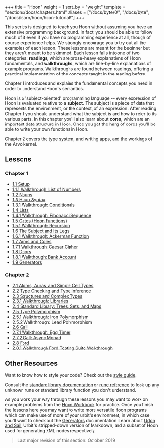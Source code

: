 +++
title = "Hoon"
weight = 1
sort_by = "weight"
template = "sections/docs/chapters.html"
aliases = ["/docs/byte/0/", "/docs/byte", "/docs/learn/hoon/hoon-tutorial/"]
+++

This series is designed to teach you Hoon without assuming you have an extensive programming background.  In fact, you should be able to follow much of it even if you have no programming experience at all, though of course experience helps.  We strongly encourage you to try out all the examples of each lesson.  These lessons are meant for the beginner but they aren't meant to be skimmed. Each lesson falls into one of two categories: **readings**, which are prose-heavy explanations of Hoon fundamentals, and **walkthroughs**, which are line-by-line explanations of example programs. Walkthroughs are found between readings, offering a practical implementation of the concepts taught in the reading before.

Chapter 1 introduces and explains the fundamental concepts you need in order to understand Hoon's semantics.

Hoon is a 'subject-oriented' programming language -- every expression of Hoon is evaluated relative to a **subject**.  The subject is a piece of data that represents the environment, or the context, of an expression.  After reading Chapter 1 you should understand what the subject is and how to refer to its various parts.  In this chapter you'll also learn about **cores**, which are an important data structure in Hoon.  Once you get the hang of cores you'll be able to write your own functions in Hoon.

Chapter 2 covers the type system, and writing apps, and the workings of the Arvo kernel.


## Lessons

### Chapter 1

- [1.1 Setup](setup)
- [1.1.1 Walkthrough: List of Numbers](list-of-numbers)
- [1.2 Nouns](nouns)
- [1.3 Hoon Syntax](hoon-syntax)
- [1.3.1 Walkthrough: Conditionals](conditionals)
- [1.4 Lists](lists)
- [1.4.1 Walkthrough: Fibonacci Sequence](fibonacci)
- [1.5 Gates (Hoon Functions)](gates)
- [1.5.1 Walkthrough: Recursion](recursion)
- [1.6 The Subject and Its Legs](the-subject-and-its-legs)
- [1.6.1 Walkthrough: Ackerman Function](ackermann)
- [1.7 Arms and Cores](arms-and-cores)
- [1.7.1 Walkthrough: Caesar Cipher](caesar)
- [1.8 Doors](doors)
- [1.8.1 Walkthough: Bank Account](bank-account)
- [1.9 Generators](generators)

### Chapter 2

- [2.1 Atoms, Auras, and Simple Cell Types](atoms-auras-and-simple-cell-types)
- [2.2 Type Checking and Type Inference](type-checking-and-type-inference)
- [2.3 Structures and Complex Types](structures-and-complex-types)
- [2.3.1 Walkthrough: Libraries](libraries)
- [2.4 Standard Library: Trees, Sets, and Maps](trees-sets-and-maps)
- [2.5 Type Polymorphism](type-polymorphism)
- [2.5.1 Walkthrough: Iron Polymorphism](iron-polymorphism)
- [2.5.2 Walkthrough: Lead Polymorphism](lead-polymorphism)
- [2.6 Gall](gall)
- [2.7.1 Walkthrough: Egg Timer](egg-timer)
- [2.7.2 Gall: Async Monad](async-monad)
- [2.8 Ford](ford)
- [2.8.1 Walkthrough Ford Testing Suite Walkthrough](test-sets)


## Other Resources

Want to know how to style your code? Check out the [style guide](style).

Consult the [standard library documentation](@/docs/reference/library/_index.md) or [rune reference](@/docs/reference/hoon-expressions/_index.md) to look up any unknown rune or standard library function you don't understand.

As you work your way through these lessons you may want to work on example problems from the [Hoon Workbook](@/docs/tutorials/hoon/workbook/_index.md) for practice.  Once you finish the lessons here you may want to write more versatile Hoon programs which can make use of more of your urbit's environment, in which case you'll want to check out the [Generators](@/docs/tutorials/hoon/generators.md) documentation. Learn about [Udon and Sail](@/docs/tutorials/sail-and-udon.md), Urbit's stripped-down version of Markdown, and a subset of Hoon used for generating XML nodes respectively.


> Last major revision of this section: October 2019
